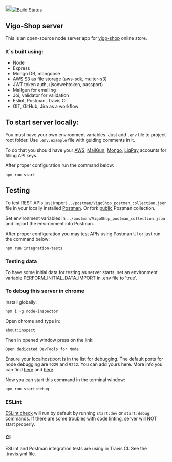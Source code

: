 <img height="20px" alt="CI" style="border-radius: 2px;" src="https://img.shields.io/badge/travis ci-%2312100E.svg?&style=for-the-badge&logo=travis&logoColor=white" />[![Build Status](https://travis-ci.com/Juli-Bk/shop-server.svg?branch=master)](https://travis-ci.com/Juli-Bk/shop-server)

## Vigo-Shop server

This is an open-source node server app for [vigo-shop](https://vigo-shop.herokuapp.com) online store.

### It`s built using:

* Node
* Express
* Mongo DB, mongoose
* AWS S3 as file storage (aws-sdk, multer-s3)
* JWT token auth, (jsonwebtoken, passport)
* Mailgun for emailing
* Joi, validator for validation
* Eslint, Postman, Travis CI
* GIT, GitHub, Jira as a workflow

## To start server locally:

You must have your own environment variables. Just add `.env` file to project root folder.
Use `.env.example` file with guiding comments in it.

To do that you should have your [AWS](https://aws.amazon.com/),
[MailGun](https://www.mailgun.com), 
[Mongo](https://www.mongodb.com),
[LiqPay](https://www.liqpay.ua/ru) 
accounts for filling API keys.

After proper configuration run the command below:

`npm run start`

## Testing

To test REST APIs just import `../postman/VigoShop_postman_collection.json` file in your locally installed [Postman](https://www.postman.com/).
Or fork [public](https://www.getpostman.com/collections/833da82b6af922dd8290) Postman collection.

Set environment variables in `../postman/VigoShop_postman_collection.json` and import the environment into Postman.

After proper configuration you may test APIs using Postman UI or just run the command below:

`npm run integration-tests`

### Testing data

To have some initial data for testing as server starts, set an 
environment variable PERFORM_INITIAL_DATA_IMPORT in .env file to 'true'.

### To debug this server in chrome

Install globally:

`npm i -g node-inspector`

Open chrome and type in:
 
`about:inspect`

Then in opened window press on the link: 

`Open dedicated DevTools for Node`

Ensure your localhost:port is in the list for debugging.
The default ports for node debugging are `9229` and `9222`.
You can add yours here. 
More info you can find [here](https://www.youtube.com/watch?v=F1VZj-zqnG4) and [here](https://nodejs.org/en/docs/guides/debugging-getting-started/).

Now you can start this command in the terminal window:

`npm run start:debug`


### ESLint

[ESLint check](https://www.npmjs.com/package/eslint-plugin-node) 
will run by default by running `start:dev` or `start:debug` commands. 
If there are some troubles with code linting, server will NOT start properly.

### CI

ESLint and Postman integration tests are using in Travis CI. See the .travis.yml file.


